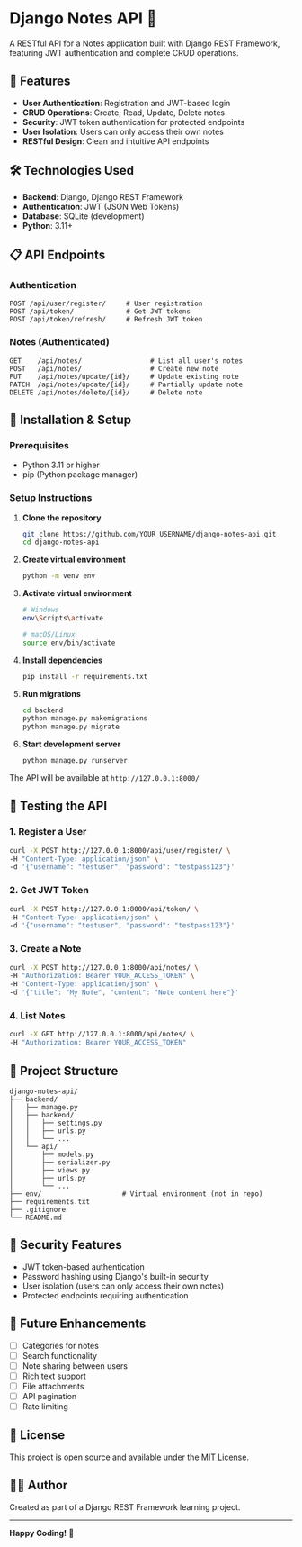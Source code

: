# Django Notes API 📝

A RESTful API for a Notes application built with Django REST Framework, featuring JWT authentication and complete CRUD operations.

## 🚀 Features

- **User Authentication**: Registration and JWT-based login
- **CRUD Operations**: Create, Read, Update, Delete notes
- **Security**: JWT token authentication for protected endpoints
- **User Isolation**: Users can only access their own notes
- **RESTful Design**: Clean and intuitive API endpoints

## 🛠️ Technologies Used

- **Backend**: Django, Django REST Framework
- **Authentication**: JWT (JSON Web Tokens)
- **Database**: SQLite (development)
- **Python**: 3.11+

## 📋 API Endpoints

### Authentication
```
POST /api/user/register/     # User registration
POST /api/token/             # Get JWT tokens
POST /api/token/refresh/     # Refresh JWT token
```

### Notes (Authenticated)
```
GET    /api/notes/                 # List all user's notes
POST   /api/notes/                 # Create new note
PUT    /api/notes/update/{id}/     # Update existing note
PATCH  /api/notes/update/{id}/     # Partially update note
DELETE /api/notes/delete/{id}/     # Delete note
```

## 🔧 Installation & Setup

### Prerequisites
- Python 3.11 or higher
- pip (Python package manager)

### Setup Instructions

1. **Clone the repository**
   ```bash
   git clone https://github.com/YOUR_USERNAME/django-notes-api.git
   cd django-notes-api
   ```

2. **Create virtual environment**
   ```bash
   python -m venv env
   ```

3. **Activate virtual environment**
   ```bash
   # Windows
   env\Scripts\activate
   
   # macOS/Linux
   source env/bin/activate
   ```

4. **Install dependencies**
   ```bash
   pip install -r requirements.txt
   ```

5. **Run migrations**
   ```bash
   cd backend
   python manage.py makemigrations
   python manage.py migrate
   ```

6. **Start development server**
   ```bash
   python manage.py runserver
   ```

The API will be available at `http://127.0.0.1:8000/`

## 🧪 Testing the API

### 1. Register a User
```bash
curl -X POST http://127.0.0.1:8000/api/user/register/ \
-H "Content-Type: application/json" \
-d '{"username": "testuser", "password": "testpass123"}'
```

### 2. Get JWT Token
```bash
curl -X POST http://127.0.0.1:8000/api/token/ \
-H "Content-Type: application/json" \
-d '{"username": "testuser", "password": "testpass123"}'
```

### 3. Create a Note
```bash
curl -X POST http://127.0.0.1:8000/api/notes/ \
-H "Authorization: Bearer YOUR_ACCESS_TOKEN" \
-H "Content-Type: application/json" \
-d '{"title": "My Note", "content": "Note content here"}'
```

### 4. List Notes
```bash
curl -X GET http://127.0.0.1:8000/api/notes/ \
-H "Authorization: Bearer YOUR_ACCESS_TOKEN"
```

## 📁 Project Structure

```
django-notes-api/
├── backend/
│   ├── manage.py
│   ├── backend/
│   │   ├── settings.py
│   │   ├── urls.py
│   │   └── ...
│   └── api/
│       ├── models.py
│       ├── serializer.py
│       ├── views.py
│       ├── urls.py
│       └── ...
├── env/                    # Virtual environment (not in repo)
├── requirements.txt
├── .gitignore
└── README.md
```

## 🔐 Security Features

- JWT token-based authentication
- Password hashing using Django's built-in security
- User isolation (users can only access their own notes)
- Protected endpoints requiring authentication

## 🚀 Future Enhancements

- [ ] Categories for notes
- [ ] Search functionality
- [ ] Note sharing between users
- [ ] Rich text support
- [ ] File attachments
- [ ] API pagination
- [ ] Rate limiting

## 📝 License

This project is open source and available under the [MIT License](LICENSE).

## 👨‍💻 Author

Created as part of a Django REST Framework learning project.

---

**Happy Coding!** 🎉
